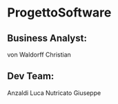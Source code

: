 # ProgettoSoftware
## Business Analyst:
von Waldorff Christian

## Dev Team:
Anzaldi Luca 
Nutricato Giuseppe 

